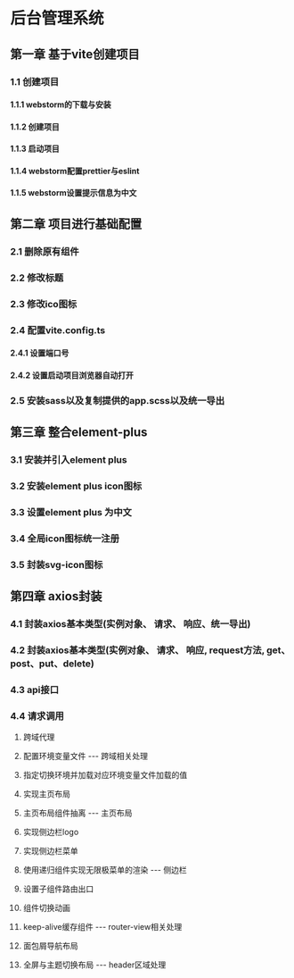 # 后台管理系统

## 第一章 基于vite创建项目

### 1.1 创建项目

#### 1.1.1 webstorm的下载与安装

#### 1.1.2 创建项目

#### 1.1.3 启动项目

#### 1.1.4 webstorm配置prettier与eslint

#### 1.1.5 webstorm设置提示信息为中文

## 第二章 项目进行基础配置

### 2.1 删除原有组件

### 2.2 修改标题

### 2.3 修改ico图标

### 2.4 配置vite.config.ts

#### 2.4.1 设置端口号

#### 2.4.2 设置启动项目浏览器自动打开

### 2.5 安装sass以及复制提供的app.scss以及统一导出

## 第三章 整合element-plus

### 3.1 安装并引入element plus

### 3.2 安装element plus icon图标

### 3.3 设置element plus 为中文

### 3.4 全局icon图标统一注册

### 3.5 封装svg-icon图标

## 第四章 axios封装

### 4.1 封装axios基本类型(实例对象、 请求、 响应、统一导出)

### 4.2 封装axios基本类型(实例对象、 请求、 响应, request方法, get、post、put、delete)

### 4.3 api接口

### 4.4 请求调用

1. 跨域代理
2. 配置环境变量文件
   --- 跨域相关处理

3. 指定切换环境并加载对应环境变量文件加载的值
4. 实现主页布局
5. 主页布局组件抽离
   --- 主页布局

6. 实现侧边栏logo
7. 实现侧边栏菜单
8. 使用递归组件实现无限极菜单的渲染
   --- 侧边栏

9. 设置子组件路由出口
10. 组件切换动画
11. keep-alive缓存组件
    --- router-view相关处理

12. 面包屑导航布局
13. 全屏与主题切换布局
    --- header区域处理

